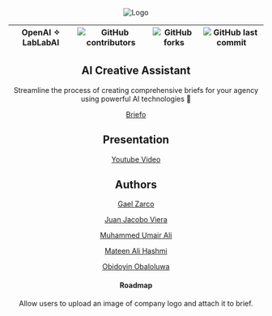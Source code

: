 
<div align="center">
 
![Logo](https://readmeimg.s3.us-west-2.amazonaws.com/stackhack.png)

OpenAI ✧ LabLabAI |![GitHub contributors](https://img.shields.io/github/contributors/gaelzarco/ai-hackathon?style=for-the-badge) | ![GitHub forks](https://img.shields.io/github/forks/gaelzarco/ai-hackathon?style=for-the-badge) |![GitHub last commit](https://img.shields.io/github/last-commit/gaelzarco/ai-hackathon?style=for-the-badge)
:-:|:-:|:-:|:-:

 </div>
 
<div align="center">

## AI Creative Assistant
Streamline the process of creating comprehensive briefs for your agency using powerful AI technologies 📃

[Briefo](https://ai-creative-assistant-git-fullstack-gaelzarco.vercel.app/)

## Presentation

[Youtube Video](https://www.youtube.com/watch?v=zP22qaE0Rd0)

## Authors

[Gael Zarco](https://github.com/gaelzarco)

[Juan Jacobo Viera](https://github.com/juanjacoboviera)

[Muhammed Umair Ali](https://github.com/m-umairali)

[Mateen Ali Hashmi](https://github.com/mateen1993)

[Obidoyin Obaloluwa](https://github.com/obaloluwaobi)

#### Roadmap

Allow users to upload an image of company logo and attach it to brief.

</div>
